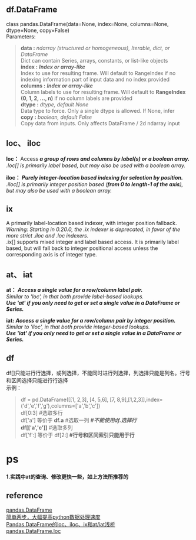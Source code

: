 ## df.DataFrame
class pandas.DataFrame(data=None, index=None, columns=None, dtype=None, copy=False)  
Parameters:  
> **data :** *ndarray (structured or homogeneous), Iterable, dict, or DataFrame*  
Dict can contain Series, arrays, constants, or list-like objects  
**index :** ***Index or array-like***    
Index to use for resulting frame. Will default to RangeIndex if no indexing information part of input data and no index provided  
**columns :** ***Index or array-like***    
Column labels to use for resulting frame. Will default to **RangeIndex (0, 1, 2, …, n)** if no column labels are provided  
**dtype :** *dtype, default None*  
Data type to force. Only a single dtype is allowed. If None, infer  
**copy :** *boolean, default False*  
Copy data from inputs. Only affects DataFrame / 2d ndarray input
## loc、 iloc
**loc：**	Access ***a group of rows and columns by label(s) or a boolean array.***    
*.loc[] is primarily label based, but may also be used with a boolean array.*  

**iloc：**	***Purely integer-location based indexing for selection by position.***      
*.iloc[] is primarily integer position based (**from 0 to length-1 of the axis**), but may also be used with a boolean array.*  


## ix
A primarily label-location based indexer, with integer position fallback.    
*Warning: Starting in 0.20.0, the .ix indexer is deprecated, in favor of the more strict .iloc and .loc indexers.*  
.ix[] supports mixed integer and label based access. It is primarily label based, but will fall back to integer positional access unless the corresponding axis is of integer type.


## at、 iat
**at：** ***Access a single value for a row/column label pair.***  
*Similar to 'loc', in that both provide label-based lookups.*  
***Use 'at' if you only need to get or set a single value in a DataFrame or Series.***



**iat:** ***Access a single value for a row/column pair by integer position.***  
*Similar to 'iloc', in that both provide integer-based lookups.*  
***Use 'iat' if you only need to get or set a single value in a DataFrame or Series.***




## df
df[]只能进行行选择，或列选择，不能同时进行列选择，列选择只能是列名。行号和区间选择只能进行行选择  
示例：  
> df = pd.DataFrame([[1, 2,3], [4, 5,6], [7, 8,9],[1,2,3]],index=('d','e','f','g'),columns=['a','b','c'])  
df[0:3] #选取多行   
df['a'] 等价于 **df.a** #选取一列   ***#不能使用df.选择行***  
**df[['a','c']]** #选取多列  
df['f':] 等价于 df[2:] **#行号和区间索引只能用于行**
# ps
#### 1.实践中at的查询、修改更快一些，如上方法所推荐的
## reference
[pandas.DataFrame](https://pandas.pydata.org/pandas-docs/stable/reference/api/pandas.DataFrame.html)  
[简单两步，大幅提高python数据处理速度](https://zhuanlan.zhihu.com/p/29362983)  
[Pandas DataFrame的loc、iloc、ix和at/iat浅析](https://www.jianshu.com/p/199a653e9668)  
[pandas.DataFrame.loc](https://pandas.pydata.org/pandas-docs/stable/reference/api/pandas.DataFrame.loc.html)
